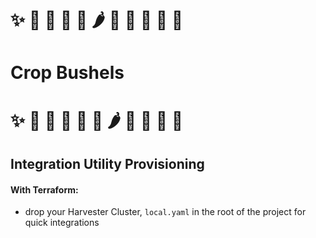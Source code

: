 # :sparkles: :avocado: :potato: :garlic: :carrot: :hot_pepper: :onion: :broccoli: :corn: :herb: :maple_leaf: 
# Crop Bushels 
# :sparkles: :corn: :herb: :maple_leaf: :broccoli: :onion: :hot_pepper: :carrot: :garlic: :potato: :avocado: 

## Integration Utility Provisioning

#### With Terraform:
- drop your Harvester Cluster, `local.yaml` in the root of the project for quick integrations